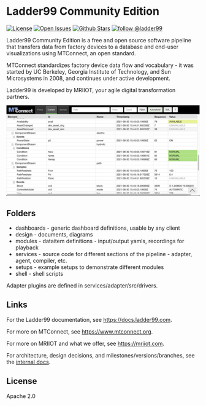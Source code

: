 # Ladder99 Community Edition

[![License](https://img.shields.io/badge/license-Apache2.0-green)](./LICENSE)
[![Open Issues](https://img.shields.io/github/issues/Ladder99/ladder99.svg)](https://github.com/Ladder99/ladder99/issues)
[![Github Stars](https://img.shields.io/github/stars/Ladder99/ladder99.svg)]()
[![follow @ladder99](https://badgen.net/twitter/follow/ladder99_com)](https://twitter.com/ladder99_com)

<!-- [![Medium](https://img.shields.io/badge/Medium-12100E?logo=medium&style=flat)](https://medium.com/@ladder99) -->
<!-- [![Github code size in bytes](https://img.shields.io/github/languages/code-size/Ladder99/ladder99.svg)]() -->
<!-- [![Formatted with Prettier](https://img.shields.io/badge/code_style-prettier-ff69b4.svg)](https://github.com/prettier/prettier) -->
<!-- <a href="https://codecov.io/gh/Ladder99/neomem"><img alt="Codecov Coverage Status" src="https://img.shields.io/ladder99/c/github/Ladder99/ladder99.svg?style=flat"></a> -->

Ladder99 Community Edition is a free and open source software pipeline that transfers data from factory devices to a database and end-user visualizations using MTConnect, an open standard.

MTConnect standardizes factory device data flow and vocabulary - it was started by UC Berkeley, Georgia Institute of Technology, and Sun Microsystems in 2008, and continues under active development.

Ladder99 is developed by MRIIOT, your agile digital transformation partners.

![screenshot](design/screenshots/agent-html_1200.jpg)

## Folders

- dashboards - generic dashboard definitions, usable by any client
- design - documents, diagrams
- modules - dataitem definitions - input/output yamls, recordings for playback
- services - source code for different sections of the pipeline - adapter, agent, compiler, etc.
- setups - example setups to demonstrate different modules
- shell - shell scripts

Adapter plugins are defined in services/adapter/src/drivers.

## Links

For the Ladder99 documentation, see https://docs.ladder99.com.

For more on MTConnect, see https://www.mtconnect.org.

For more on MRIIOT and what we offer, see https://mriiot.com.

For architecture, design decisions, and milestones/versions/branches, see the [internal docs](docs).

## License

Apache 2.0
